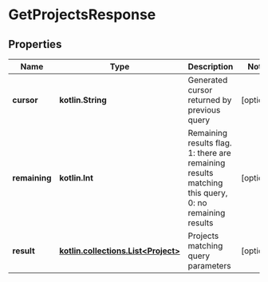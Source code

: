 
# GetProjectsResponse

## Properties
Name | Type | Description | Notes
------------ | ------------- | ------------- | -------------
**cursor** | **kotlin.String** | Generated cursor returned by previous query |  [optional]
**remaining** | **kotlin.Int** | Remaining results flag. 1: there are remaining results matching this query, 0: no remaining results |  [optional]
**result** | [**kotlin.collections.List&lt;Project&gt;**](Project.md) | Projects matching query parameters |  [optional]



